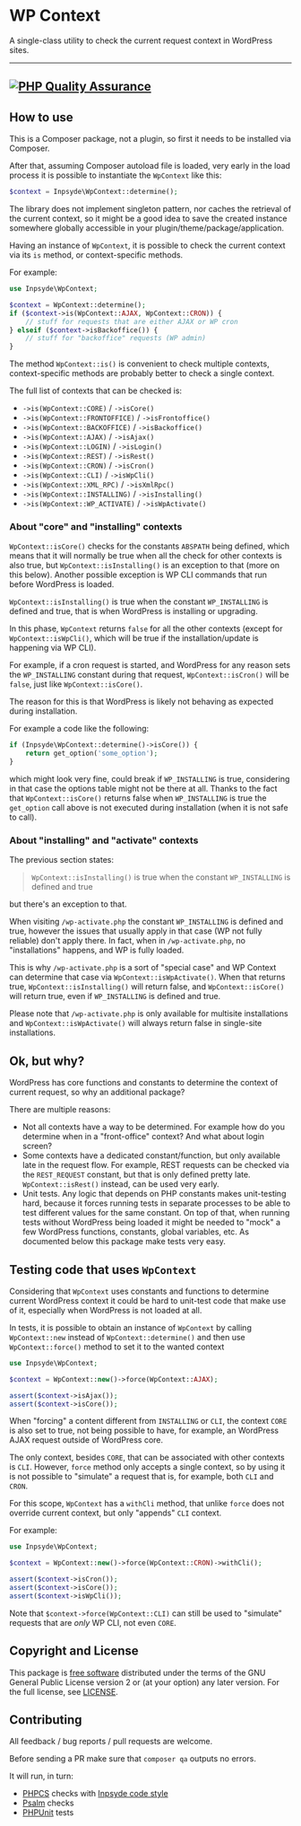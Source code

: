 # WP Context

A single-class utility to check the current request context in WordPress sites.

---
[![PHP Quality Assurance](https://github.com/inpsyde/wp-context/actions/workflows/qa.yml/badge.svg)](https://github.com/inpsyde/wp-context/actions/workflows/qa.yml)
---

## How to use

This is a Composer package, not a plugin, so first it needs to be installed via Composer.

After that, assuming Composer autoload file is loaded, very early in the load process it is possible to instantiate the `WpContext` like this:

```php
$context = Inpsyde\WpContext::determine();
```

The library does not implement singleton pattern, nor caches the retrieval of the current context, so it might be a good idea to save the created instance somewhere globally accessible in your plugin/theme/package/application.

Having an instance of `WpContext`, it is possible to check the current context via its `is` method, or context-specific methods.

For example:

```php
use Inpsyde\WpContext;

$context = WpContext::determine();
if ($context->is(WpContext::AJAX, WpContext::CRON)) {
    // stuff for requests that are either AJAX or WP cron
} elseif ($context->isBackoffice()) {
    // stuff for "backoffice" requests (WP admin)
}
```

The method `WpContext::is()` is convenient to check multiple contexts, context-specific methods are probably better to check a single context.

The full list of contexts that can be checked is:

- `->is(WpContext::CORE)` / `->isCore()`
- `->is(WpContext::FRONTOFFICE)` / `->isFrontoffice()`
- `->is(WpContext::BACKOFFICE)` / `->isBackoffice()`
- `->is(WpContext::AJAX)` / `->isAjax()`
- `->is(WpContext::LOGIN)` / `->isLogin()`
- `->is(WpContext::REST)` / `->isRest()`
- `->is(WpContext::CRON)` / `->isCron()`
- `->is(WpContext::CLI)` / `->isWpCli()`
- `->is(WpContext::XML_RPC)` / `->isXmlRpc()`
- `->is(WpContext::INSTALLING)` / `->isInstalling()`
- `->is(WpContext::WP_ACTIVATE)` / `->isWpActivate()`

### About "core" and "installing" contexts

`WpContext::isCore()` checks for the constants `ABSPATH` being defined, which means that it will normally be true when all the check for other contexts is also true, but `WpContext::isInstalling()` is an exception to that (more on this below).
Another possible exception is WP CLI commands that run before WordPress is loaded.

`WpContext::isInstalling()` is true when the constant `WP_INSTALLING` is defined and true, that is when WordPress is installing or upgrading.

In this phase, `WpContext` returns `false` for all the other contexts (except for `WpContext::isWpCli()`, which will be true if the installation/update is happening via WP CLI).

For example, if a cron request is started, and WordPress for any reason sets the `WP_INSTALLING` constant during that request, `WpContext::isCron()` will be `false`, just like `WpContext::isCore()`.

The reason for this is that WordPress is likely not behaving as expected during installation.

For example a code like the following:

```php
if (Inpsyde\WpContext::determine()->isCore()) {
    return get_option('some_option');
}
```

which might look very fine, could break if `WP_INSTALLING` is true, considering in that case the options table might not be there at all. Thanks to the fact that `WpContext::isCore()` returns false when `WP_INSTALLING` is true the `get_option` call above is not executed during installation (when
it is not safe to call).

### About "installing" and "activate" contexts

The previous section states:

> `WpContext::isInstalling()` is true when the constant `WP_INSTALLING` is defined and true

but there's an exception to that.

When visiting `/wp-activate.php` the constant `WP_INSTALLING` is defined and true, however the issues that usually apply in that case (WP not fully reliable) don't apply there. In fact, when in `/wp-activate.php`, no "installations" happens, and WP is fully loaded.

This is why `/wp-activate.php` is a sort of "special case" and WP Context can determine that case via `WpContext::isWpActivate()`. When that returns true, `WpContext::isInstalling()` will return false, and `WpContext::isCore()` will return true, even if `WP_INSTALLING` is defined and true.

Please note that `/wp-activate.php` is only available for multisite installations and `WpContext::isWpActivate()` will always return false in single-site installations.



## Ok, but why?

WordPress has core functions and constants to determine the context of current request, so why an additional package?

There are multiple reasons:

- Not all contexts have a way to be determined. For example how do you determine when in a "front-office" context? And what about login screen?
- Some contexts have a dedicated constant/function, but only available late in the request flow. For example, REST requests can be checked via the `REST_REQUEST` constant, but that is only defined pretty late. `WpContext::isRest()` instead, can be used very early.
- Unit tests. Any logic that depends on PHP constants makes unit-testing hard, because it forces running tests in separate processes to be able to test different values for the same constant.
  On top of that, when running tests without WordPress being loaded it might be needed to "mock" a few WordPress functions, constants, global variables, etc. As documented below this package make tests very easy.



## Testing code that uses `WpContext`

Considering that `WpContext` uses constants and functions to determine current WordPress context it could be hard to unit-test code that make use of it, especially when WordPress is not loaded at all.

In tests, it is possible to obtain an instance of `WpContext` by calling `WpContext::new` instead of `WpContext::determine()` and then use `WpContext::force()` method to set it to the wanted context

```php
use Inpsyde\WpContext;

$context = WpContext::new()->force(WpContext::AJAX);

assert($context->isAjax());
assert($context->isCore());
```

When "forcing" a content different from `INSTALLING` or `CLI`, the context `CORE` is also set to true, not being possible to have, for example, an WordPress AJAX request outside of WordPress core.

The only context, besides `CORE`, that can be associated with other contexts is `CLI`.
However, `force` method only accepts a single context, so by using it is not possible to "simulate" a request that is, for example, both `CLI` and `CRON`.

For this scope, `WpContext` has a `withCli` method, that unlike `force` does not override current context, but only "appends" `CLI` context.

For example:

```php
use Inpsyde\WpContext;

$context = WpContext::new()->force(WpContext::CRON)->withCli();

assert($context->isCron());
assert($context->isCore());
assert($context->isWpCli());
```

Note that `$context->force(WpContext::CLI)` can still be used to "simulate" requests that are _only_ WP CLI, not even `CORE`.

## Copyright and License

This package is [free software](https://www.gnu.org/philosophy/free-sw.en.html) distributed under the terms of the GNU General Public License version 2 or (at your option) any later version. For the full license, see [LICENSE](./LICENSE).

## Contributing

All feedback / bug reports / pull requests are welcome.

Before sending a PR make sure that `composer qa` outputs no errors.

It will run, in turn:

- [PHPCS](https://github.com/squizlabs/PHP_CodeSniffer) checks with [Inpsyde code style](https://github.com/inpsyde/php-coding-standards)
- [Psalm](https://psalm.dev/) checks
- [PHPUnit](https://phpunit.de/) tests
